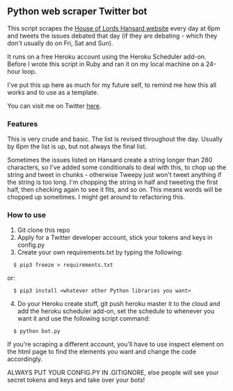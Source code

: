 ## Python web scraper Twitter bot

This script scrapes the [House of Lords Hansard website](https://hansard.parliament.uk/lords/) every day at 6pm and tweets the issues debated that day (if they are debating - which they don't usually do on Fri, Sat and Sun).

It runs on a free Heroku account using the Heroku Scheduler add-on. Before I wrote this script in Ruby and ran it on my local machine on a 24-hour loop.

I've put this up here as much for my future self, to remind me how this all works and to use as a template. 

You can visit me on Twitter [here](https://twitter.com/HansardLord).

### Features

This is very crude and basic. The list is revised throughout the day. Usually by 6pm the list is up, but not always the final list.

Sometimes the issues listed on Hansard create a string longer than 280 characters, so I've added some conditionals to deal with this, to chop up the string and tweet in chunks - otherwise Tweepy just won't tweet anything if the string is too long. I'm chopping the string in half and tweeting the first half, then checking again to see it fits, and so on. This means words will be chopped up sometimes. I might get around to refactoring this.

### How to use

1. Git clone this repo
2. Apply for a Twitter developer account, stick your tokens and keys in config.py
3. Create your own requirements.txt by typing the following:

  ```
    $ pip3 freeze > requirements.txt
  ```
or:

  ```
    $ pip3 install <whatever other Python libraries you want>
  ```
4. Do your Heroku create stuff, git push heroku master it to the cloud and add the heroku scheduler add-on, set the schedule to whenever you want it and use the following script command: 
  ```
    $ python bot.py
  ```

If you're scraping a different account, you'll have to use inspect element on the html page to find the elements you want and change the code accordingly.

ALWAYS PUT YOUR CONFIG.PY IN .GITIGNORE, else people will see your secret tokens and keys and take over your bots!